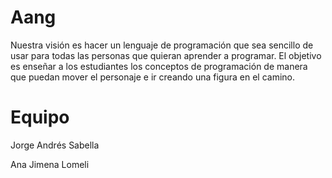 # Aang
Nuestra visión es hacer un lenguaje de programación que sea sencillo de usar para todas las personas que quieran aprender a programar. El objetivo es enseñar a los estudiantes los conceptos de programación de manera que puedan mover el personaje e ir creando una figura en el camino. 

# Equipo 

  Jorge Andrés Sabella

  Ana Jimena Lomeli



